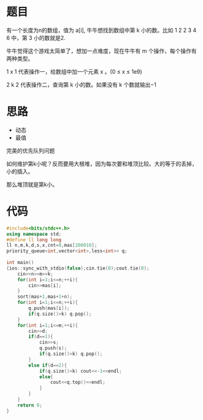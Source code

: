 # 题目

有一个长度为n的数组，值为 a[i], 牛牛想找到数组中第 k 小的数。比如 1 2 2 3 4  6 中，第 3 小的数就是2.

牛牛觉得这个游戏太简单了，想加一点难度，现在牛牛有 m 个操作，每个操作有两种类型。

1 x  1 代表操作一，给数组中加一个元素 x 。(0 ≤ x ≤ 1e9)

2  k   2 代表操作二，查询第 k 小的数。如果没有 k 个数就输出−1



# 思路

* 动态
* 最值

完美的优先队列问题

如何维护第k小呢？反而要用大根堆，因为每次要和堆顶比较。大的等于的丢掉，小的插入。

那么堆顶就是第k小。

# 代码

```cpp
#include<bits/stdc++.h>
using namespace std;
#define ll long long
ll n,m,k,d,s,x,cnt=0,mas[200010];
priority_queue<int,vector<int>,less<int>> q;
 
int main()
{ios::sync_with_stdio(false);cin.tie(0);cout.tie(0);
	cin>>n>>m>>k;
	for(int i=1;i<=n;++i){
		cin>>mas[i];
	}
	sort(mas+1,mas+1+n);
	for(int i=1;i<=n;++i){
		q.push(mas[i]);
		if(q.size()>k) q.pop();
	}
	for(int i=1;i<=m;++i){
		cin>>d;
		if(d==1){
			cin>>s;
			q.push(s);
		    if(q.size()>k) q.pop();
		} 
		else if(d==2){
			if(q.size()<k) cout<<-1<<endl;
			else{
				cout<<q.top()<<endl;
			}
		}
	}
	return 0;
}
```

